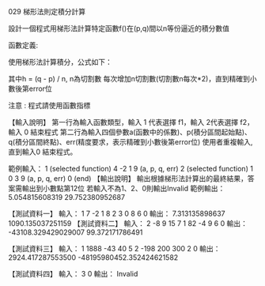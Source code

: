 029 梯形法則定積分計算

設計一個程式用梯形法計算特定函數f()在(p,q)間以n等份逼近的積分數值

函數定義:


使用梯形法計算積分，公式如下：


其中h = (q - p) / n, n為切割數
每次增加n切割數(切割數n每次*2)，直到精確到小數後第error位

注意 : 程式請使用函數指標


【輸入說明】
第一行為輸入函數類型，輸入 1 代表選擇 f1，輸入 2代表選擇 f2，輸入 0 結束程式
第二行為輸入四個參數a(函數中的係數)、p(積分區間起始點)、q(積分區間終點)、err(精度要求，表示精確到小數後第error位)
使用者重複輸入,直到輸入0 結束程式。

範例輸入：
1 (selected function)
4 -2 1 9 (a, p, q, err)
2 (selected function)
1 0 3 9 (a, p, q, err)
0 (end)
【輸出說明】
輸出根據梯形法計算出的最終結果，答案需輸出到小數點第12位
若輸入不為1、2、0則輸出Invalid
範例輸出：
5.054815608319
29.752380952687


【測試資料一】
輸入：
1
7 -2 1 8
2
3 0 8 6
0
輸出：
7.313135898637
1090.135037251159
【測試資料二】
輸入：
2
-8 9 15 7
1
82 -4 9 6
0
輸出：
-43108.329429029007
99.372171786491

【測試資料三】
輸入：
1
1888 -43 40 5
2
-198 200 300 2
0
輸出：
2924.417287553500
-48195980452.352424621582

【測試資料四】
輸入：
3
0
輸出：
Invalid
